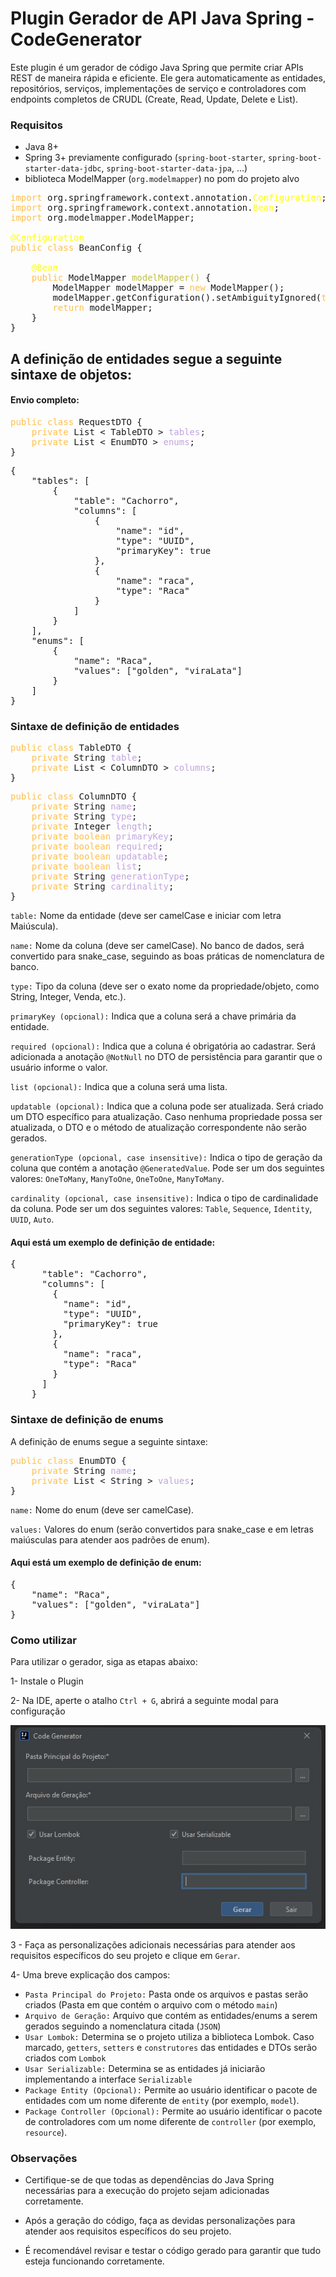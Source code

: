 # Plugin Gerador de API Java Spring - CodeGenerator
Este plugin é um gerador de código Java Spring que permite criar APIs REST de maneira rápida e eficiente. Ele gera automaticamente as entidades, repositórios, serviços, implementações de serviço e controladores com endpoints completos de CRUDL (Create, Read, Update, Delete e List).

### Requisitos

- Java 8+
- Spring 3+ previamente configurado (`spring-boot-starter`, `spring-boot-starter-data-jdbc`, `spring-boot-starter-data-jpa`, ...)
- biblioteca ModelMapper (`org.modelmapper`) no pom do projeto alvo
<pre>
<span style="color: rgba(255, 165, 0, 0.7);">import</span> org.springframework.context.annotation.<span style="color: yellow;">Configuration</span>;
<span style="color: rgba(255, 165, 0, 0.7);">import</span> org.springframework.context.annotation.<span style="color: yellow;">Bean</span>;
<span style="color: rgba(255, 165, 0, 0.7);">import</span> org.modelmapper.ModelMapper;

<span style="color: yellow;">@Configuration</span>
<span style="color: rgba(255, 165, 0, 0.7);">public class</span> BeanConfig {

    <span style="color: yellow;">@Bean</span>
    <span style="color: rgba(255, 165, 0, 0.7);">public</span> ModelMapper <span style="color: #c0c043;">modelMapper()</span> {
        ModelMapper modelMapper = <span style="color: rgba(255, 165, 0, 0.7);">new</span> ModelMapper();
        modelMapper.getConfiguration().setAmbiguityIgnored(<span style="color: rgba(255, 165, 0, 0.7);">true</span>);
        <span style="color: rgba(255, 165, 0, 0.7);">return</span> modelMapper;
    }
}
</pre>


## A definição de entidades segue a seguinte sintaxe de objetos:

#### Envio completo:

<pre>
<span style="color: rgba(255, 165, 0, 0.7);">public class</span> RequestDTO {
    <span style="color: rgba(255, 165, 0, 0.7);">private</span> List &lt TableDTO &gt <span style="color: rgba(166,127,210,0.7);">tables</span>;
    <span style="color: rgba(255, 165, 0, 0.7);">private</span> List &lt EnumDTO &gt <span style="color: rgba(166,127,210,0.7);">enums</span>;
}
</pre>

<pre>
{
    "tables": [
        {
            "table": "Cachorro",
            "columns": [
                {
                    "name": "id",
                    "type": "UUID",
                    "primaryKey": true
                },
                {
                    "name": "raca",
                    "type": "Raca"
                }
            ]
        }
    ],
    "enums": [
	    {
	    	"name": "Raca",
	    	"values": ["golden", "viraLata"]
	    }
    ]
}
</pre>

### Sintaxe de definição de entidades

<pre>
<span style="color: rgba(255, 165, 0, 0.7);">public class</span> TableDTO {
    <span style="color: rgba(255, 165, 0, 0.7);">private</span> String <span style="color: rgba(166,127,210,0.7);">table</span>;
    <span style="color: rgba(255, 165, 0, 0.7);">private</span> List &lt ColumnDTO &gt <span style="color: rgba(166,127,210,0.7);">columns</span>;
}
</pre>

<pre>
<span style="color: rgba(255, 165, 0, 0.7);">public class</span> ColumnDTO {
    <span style="color: rgba(255, 165, 0, 0.7);">private</span> String <span style="color: rgba(166,127,210,0.7);">name</span>;
    <span style="color: rgba(255, 165, 0, 0.7);">private</span> String <span style="color: rgba(166,127,210,0.7);">type</span>;
    <span style="color: rgba(255, 165, 0, 0.7);">private</span> Integer <span style="color: rgba(166,127,210,0.7);">length</span>;
    <span style="color: rgba(255, 165, 0, 0.7);">private boolean</span> <span style="color: rgba(166,127,210,0.7);">primaryKey</span>;
    <span style="color: rgba(255, 165, 0, 0.7);">private boolean</span> <span style="color: rgba(166,127,210,0.7);">required</span>;
    <span style="color: rgba(255, 165, 0, 0.7);">private boolean</span> <span style="color: rgba(166,127,210,0.7);">updatable</span>;
    <span style="color: rgba(255, 165, 0, 0.7);">private boolean</span> <span style="color: rgba(166,127,210,0.7);">list</span>;
    <span style="color: rgba(255, 165, 0, 0.7);">private</span> String <span style="color: rgba(166,127,210,0.7);">generationType</span>;
    <span style="color: rgba(255, 165, 0, 0.7);">private</span> String <span style="color: rgba(166,127,210,0.7);">cardinality</span>;
}
</pre>

`table:` Nome da entidade (deve ser camelCase e iniciar com letra Maiúscula).

`name:` Nome da coluna (deve ser camelCase). No banco de dados, será convertido para snake_case, seguindo as boas práticas de nomenclatura de banco.

`type:` Tipo da coluna (deve ser o exato nome da propriedade/objeto, como String, Integer, Venda, etc.).

`primaryKey (opcional):` Indica que a coluna será a chave primária da entidade.

`required (opcional):` Indica que a coluna é obrigatória ao cadastrar. Será adicionada a anotação `@NotNull` no DTO de persistência para garantir que o usuário informe o valor.

`list (opcional):` Indica que a coluna será uma lista.

`updatable (opcional):` Indica que a coluna pode ser atualizada. Será criado um DTO específico para atualização. Caso nenhuma propriedade possa ser atualizada, o DTO e o método de atualização correspondente não serão gerados.

`generationType (opcional, case insensitive):` Indica o tipo de geração da coluna que contém a anotação `@GeneratedValue`. Pode ser um dos seguintes valores: `OneToMany`, `ManyToOne`, `OneToOne`, `ManyToMany`.

`cardinality (opcional, case insensitive):` Indica o tipo de cardinalidade da coluna. Pode ser um dos seguintes valores: `Table`, `Sequence`, `Identity`, `UUID`, `Auto`.


#### Aqui está um exemplo de definição de entidade:

<pre>
{
      "table": "Cachorro",
      "columns": [
        {
          "name": "id",
          "type": "UUID",
          "primaryKey": true
        },
        {
          "name": "raca",
          "type": "Raca"
        }
      ]
    }
</pre>

### Sintaxe de definição de enums

A definição de enums segue a seguinte sintaxe:

<pre>
<span style="color: rgba(255, 165, 0, 0.7);">public class</span> EnumDTO {
    <span style="color: rgba(255, 165, 0, 0.7);">private</span> String <span style="color: rgba(166,127,210,0.7);">name</span>;
    <span style="color: rgba(255, 165, 0, 0.7);">private</span> List &lt String &gt <span style="color: rgba(166,127,210,0.7);">values</span>;
}
</pre>

`name:` Nome do enum (deve ser camelCase).

`values:` Valores do enum (serão convertidos para snake_case e em letras maiúsculas para atender aos padrões de enum).

#### Aqui está um exemplo de definição de enum:

<pre>
{
	"name": "Raca",
	"values": ["golden", "viraLata"]
}
</pre>

### Como utilizar
Para utilizar o gerador, siga as etapas abaixo:

1- Instale o Plugin

2- Na IDE, aperte o atalho `Ctrl + G`, abrirá a seguinte modal para configuração

![Modal](modal.jpg)


3 - Faça as personalizações adicionais necessárias para atender aos requisitos específicos do seu projeto e clique em `Gerar`.

4- Uma breve explicação dos campos:
- `Pasta Principal do Projeto:` Pasta onde os arquivos e pastas serão criados (Pasta em que contém o arquivo com o método `main`)
- `Arquivo de Geração:` Arquivo que contém as entidades/enums a serem gerados seguindo a nomenclatura citada (`JSON`)
- `Usar Lombok:` Determina se o projeto utiliza a biblioteca Lombok. Caso marcado, `getters`, `setters` e `construtores` das entidades e DTOs serão criados com `Lombok`
- `Usar Serializable:` Determina se as entidades já iniciarão implementando a interface `Serializable`
- `Package Entity (Opcional):` Permite ao usuário identificar o pacote de entidades com um nome diferente de `entity` (por exemplo, `model`).
- `Package Controller (Opcional):` Permite ao usuário identificar o pacote de controladores com um nome diferente de `controller` (por exemplo, `resource`).

### Observações

- Certifique-se de que todas as dependências do Java Spring necessárias para a execução do projeto sejam adicionadas corretamente.

- Após a geração do código, faça as devidas personalizações para atender aos requisitos específicos do seu projeto.

- É recomendável revisar e testar o código gerado para garantir que tudo esteja funcionando corretamente.
